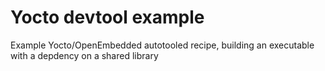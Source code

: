 Yocto devtool example
==========

Example Yocto/OpenEmbedded autotooled recipe, building an executable with a depdency on a shared library

